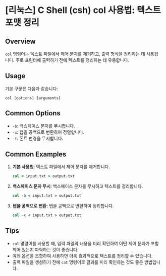 # [리눅스] C Shell (csh) col 사용법: 텍스트 포맷 정리

## Overview
`col` 명령어는 텍스트 파일에서 제어 문자를 제거하고, 출력 형식을 정리하는 데 사용됩니다. 주로 프린터에 출력하기 전에 텍스트를 정리하는 데 유용합니다.

## Usage
기본 구문은 다음과 같습니다:
```
col [options] [arguments]
```

## Common Options
- `-b`: 백스페이스 문자를 무시합니다.
- `-x`: 탭을 공백으로 변환하여 정렬합니다.
- `-f`: 폰트 변경을 무시합니다.

## Common Examples
1. **기본 사용법**: 텍스트 파일에서 제어 문자를 제거합니다.
   ```csh
   col < input.txt > output.txt
   ```

2. **백스페이스 문자 무시**: 백스페이스 문자를 무시하고 텍스트를 정리합니다.
   ```csh
   col -b < input.txt > output.txt
   ```

3. **탭을 공백으로 변환**: 탭을 공백으로 변환하여 정리합니다.
   ```csh
   col -x < input.txt > output.txt
   ```

## Tips
- `col` 명령어를 사용할 때, 입력 파일의 내용을 미리 확인하여 어떤 제어 문자가 포함되어 있는지 파악하는 것이 좋습니다.
- 여러 옵션을 조합하여 사용하면 더욱 효과적으로 텍스트를 정리할 수 있습니다.
- 출력 파일을 생성하기 전에 `cat` 명령어로 결과를 미리 확인하는 것도 좋은 방법입니다.